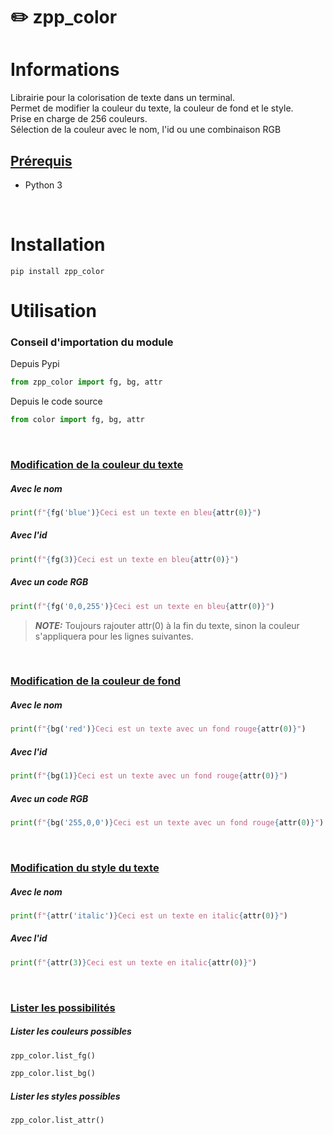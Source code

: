 # :pencil2: zpp_color
# Informations
Librairie pour la colorisation de texte dans un terminal.<br>
Permet de modifier la couleur du texte, la couleur de fond et le style.<br>
Prise en charge de 256 couleurs.<br>
Sélection de la couleur avec le nom, l'id ou une combinaison RGB<br>

## <ins>Prérequis</ins>
- Python 3
<br>

# Installation
```console
pip install zpp_color
```

# Utilisation
### Conseil d'importation du module
Depuis Pypi
```python
from zpp_color import fg, bg, attr
```
Depuis le code source
```python
from color import fg, bg, attr
```

<br>

### <ins>Modification de la couleur du texte</ins>
##### Avec le nom
```python
print(f"{fg('blue')}Ceci est un texte en bleu{attr(0)}")
```
##### Avec l'id
```python
print(f"{fg(3)}Ceci est un texte en bleu{attr(0)}")
```
##### Avec un code RGB
```python
print(f"{fg('0,0,255')}Ceci est un texte en bleu{attr(0)}")
```
> **_NOTE:_**  Toujours rajouter attr(0) à la fin du texte, sinon la couleur s'appliquera pour les lignes suivantes.

<br>

### <ins>Modification de la couleur de fond</ins>
##### Avec le nom
```python
print(f"{bg('red')}Ceci est un texte avec un fond rouge{attr(0)}")
```
##### Avec l'id
```python
print(f"{bg(1)}Ceci est un texte avec un fond rouge{attr(0)}")
```
##### Avec un code RGB
```python
print(f"{bg('255,0,0')}Ceci est un texte avec un fond rouge{attr(0)}")
```

<br>

### <ins>Modification du style du texte</ins>
##### Avec le nom
```python
print(f"{attr('italic')}Ceci est un texte en italic{attr(0)}")
```
##### Avec l'id
```python
print(f"{attr(3)}Ceci est un texte en italic{attr(0)}")
```

<br>

### <ins>Lister les possibilités</ins>
##### Lister les couleurs possibles
```python
zpp_color.list_fg()
```
```python
zpp_color.list_bg()
```
##### Lister les styles possibles
```python
zpp_color.list_attr()
```